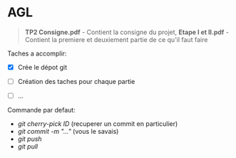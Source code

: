 # AGL
> **TP2 Consigne.pdf**  - Contient la consigne du projet,
> **Etape I et II.pdf** - Contient la premiere et deuxiement partie de ce qu'il faut faire

Taches a accomplir:
- [x] Crée le dépot git
- [ ] Création des taches pour chaque partie
- [ ] ...


Commande par defaut:
- _git cherry-pick ID_ (recuperer un commit en particulier)
- _git commit -m "..."_ (vous le savais)
- _git push_
- _git pull_
